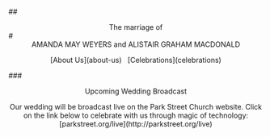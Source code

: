 <link rel="icon" type="image/png" href="favicon.png">

##<center>The marriage of</center>
#<center>AMANDA MAY WEYERS <span>and</span> ALISTAIR GRAHAM MACDONALD</center>

<center>[About Us](about-us) &nbsp; [Celebrations](celebrations)</center>

###<center>Upcoming Wedding Broadcast</center>

<center>Our wedding will be broadcast live on the Park Street Church website. Click on the link below to celebrate with us through magic of technology: 
[parkstreet.org/live](http://parkstreet.org/live)</center>
